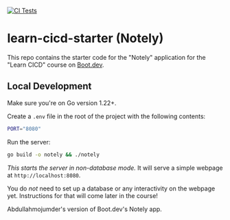 [![CI Tests](https://github.com/Abdullahmojumder/learn-cicd-starter/actions/workflows/ci.yml/badge.svg)](https://github.com/Abdullahmojumder/learn-cicd-starter/actions)


# learn-cicd-starter (Notely)

This repo contains the starter code for the "Notely" application for the "Learn CICD" course on [Boot.dev](https://boot.dev).

## Local Development

Make sure you're on Go version 1.22+.

Create a `.env` file in the root of the project with the following contents:

```bash
PORT="8080"
```

Run the server:

```bash
go build -o notely && ./notely
```

*This starts the server in non-database mode.* It will serve a simple webpage at `http://localhost:8080`.

You do *not* need to set up a database or any interactivity on the webpage yet. Instructions for that will come later in the course!


Abdullahmojumder's version of Boot.dev's Notely app.

